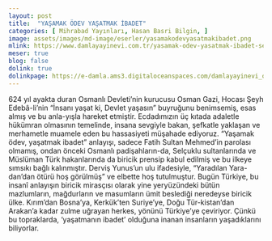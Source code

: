 ```yaml
---
layout: post
title:  "YAŞAMAK ÖDEV YAŞATMAK İBADET"
categories: [ Mihrabad Yayınları, Hasan Basri Bilgin, ]
image: assets/images/md-image/eserler/yasamakodevyasatmakibadet.png
mlink: https://www.damlayayinevi.com.tr/yasamak-odev-yasatmak-ibadet-selcuklu-ve-osmanli-nin-insani-yonetim-ilkesi
meser: true
blog: false
dolink: true
dolinkpage: https://e-damla.ams3.digitaloceanspaces.com/damlayayinevi_ornek_sayfalar/9786056846236/index.html
---
```


624 yıl ayakta duran Osmanlı Devleti’nin kurucusu Osman Gazi, Hocası Şeyh Edebâ-li’nin “İnsanı yaşat ki, Devlet yaşasın” buyruğunu benimsemiş, esas almış ve bu anla-yışla hareket etmiştir. Ecdadımızın üç kıtada adaletle hükümran olmasının temelinde, insana sevgiyle bakan, şefkatle yaklaşan ve merhametle muamele eden bu hassasiyeti müşahade ediyoruz.
“Yaşamak ödev, yaşatmak ibadet” anlayışı, sadece Fatih Sultan Mehmed’in parolası olmamış, ondan önceki Osmanlı padişahların-da, Selçuklu sultanlarında ve Müslüman Türk hakanlarında da biricik prensip kabul edilmiş ve bu ilkeye sımsıkı bağlı kalınmıştır. Derviş Yunus’un ulu ifadesiyle, “Yaradılan Yara-dan’dan ötürü hoş görülmüş” ve elbette hoş tutulmuştur.
Bugün Türkiye, bu insanî anlayışın biricik mirasçısı olarak yine yeryüzündeki bütün mazlumların, mağdurların ve masumların ümit beslediği neredeyse biricik ülke. Kırım’dan Bosna’ya, Kerkük’ten Suriye’ye, Doğu Tür-kistan’dan Arakan’a kadar zulme uğrayan herkes, yönünü Türkiye’ye çeviriyor. Çünkü bu topraklarda, ‘yaşatmanın ibadet’ olduğuna inanan insanların yaşadıklarını biliyorlar.